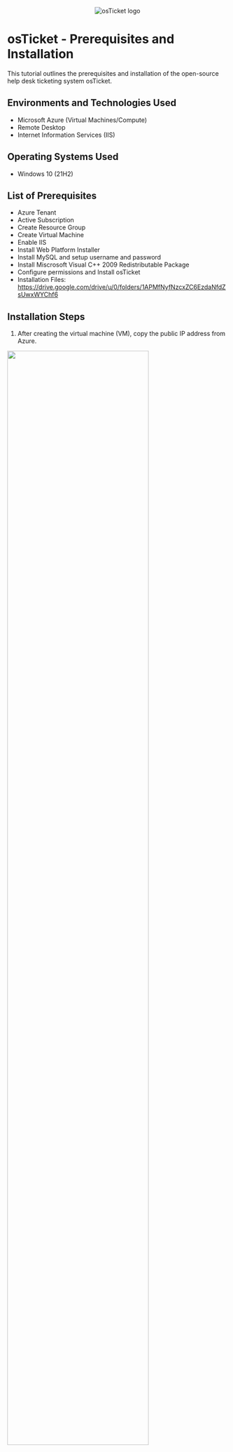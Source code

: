 <p align="center">
<img src="https://i.imgur.com/Clzj7Xs.png" alt="osTicket logo"/>
</p>

<h1>osTicket - Prerequisites and Installation</h1>
This tutorial outlines the prerequisites and installation of the open-source help desk ticketing system osTicket.<br />

<h2>Environments and Technologies Used</h2>

- Microsoft Azure (Virtual Machines/Compute)
- Remote Desktop
- Internet Information Services (IIS)

<h2>Operating Systems Used </h2>

- Windows 10</b> (21H2)

<h2>List of Prerequisites</h2>

- Azure Tenant
- Active Subscription
- Create Resource Group
- Create Virtual Machine
- Enable IIS
- Install Web Platform Installer
- Install MySQL and setup username and password
- Install Miscrosoft Visual C++ 2009 Redistributable Package
- Configure permissions and Install osTicket
- Installation Files: https://drive.google.com/drive/u/0/folders/1APMfNyfNzcxZC6EzdaNfdZsUwxWYChf6

<h2>Installation Steps</h2>


1. After creating the virtual machine (VM), copy the public IP address from Azure.


<p>
<img src="https://imgur.com/ePjRQJk.png" height="80%" width="80%" />
</p>
</br>
<p>
2. Open Remote Desktop Connection, paste the copied IP address, and log in using the credentials created when making the VM. 
</p>

<p>
<img src="https://imgur.com/urB4Nd7.png" height="40%" width="40%" /> <img src="https://imgur.com/IvoBVgv.png" height="35%" width="35%" />
</p>

</br>

<p>
3. Once the virtual machine is connected, go to Control Panel>Programs>Turn Windows features on or off. On the pop-up screen, scroll down to the Internet Information Services folder and select the checkbox beside it to enable it. Also, check World Wide Web Services and Application Development Features.
</p>

<p>
<img src="https://imgur.com/hR39gdv.png" height="50%" width="50%"/>
</p>

</br>
<p>
4. Expand Application Development Features and click the checkbox beside CGI. Then Expand Common HTTP Features and ensure all the folders are checked under it. 
</p>

<p>
<img src="https://imgur.com/IY6zhCw.png" height="40%" width="40%" /> <img src="https://imgur.com/WjyZoUv.png" height="40%" width="40%" />
</p>

<p>
NOTE: To verify that IIS was successfully installed, enter 127.0.0.1 on the browser. It should load the screen below.
</p>

<br/>

<p>
<img src="https://imgur.com/dsXL6XK.png" height="80%" width="80%"/>
</p>

5. Download the PHP Manager for IIS from the installation files. Run the installer. On the pop-up screen, select Next>I agree>Next>Close.



6. Download and install the Rewrite Module. On the prompt agree to the user terms, select Install>Finish.



7. Create a folder in Windows Drive C called PHP.
</p>


8. Download PHP 7.3.8 the Installation Files, and unzip the contents into C:\PHP



<p>
<img src="https://imgur.com/gOQJKly.png" height="50%" width="50%"/>
</p>


9. Download and install the VC_redist.x86.exe from the installation files. On the prompt agree to the user terms, select Install>Finish.


10. Download and install MySQL 5.5.62 (mysql-5.5.62-win32.msi) On the prompt select Next then agree to the license agreement. Select Next>Standard Configuration>Next. Make the root password Password1 then select Next>Execute>Finish. 

Note the username is root.


<p>
<img src="https://imgur.com/KuWeMbf.png" height="50%" width="50%" alt="Disk Sanitization Steps"/>
</p>

</br>


11. From the start menu, search for IIS, right-click on it then select run as administrator. Open PHP manager then on the popup screen, select Register new PHP version. From the PHP folder you created, select the php-cgi file then select open. Next, click on Restart on the right side of the screen under actions.


<p>
<img src="https://imgur.com/YhhuegS.png" height="60%" width="60%"/> <img src="https://imgur.com/7b4Vevd.png" height="35%" width="35%" />
</p>

<p>
12. Download osTicket v1.15.8 from the Installation Files Folder. Extract the files then go to Windows C Drive>inetpub>wwwroot then copy the uploads folder to the root folder in inetpub. Rename this upload folder to "osTicket". Then restart ISS. 

</br>
13. On IIS Manager, under Connections, go to Sites>Default>osTicket. On the right, click “Browse *:80”

</p>

<p>
<img src="https://imgur.com/vnK3prU.png" height="80%" width="80%" alt="Disk Sanitization Steps"/>
</p>

<p>
14. The next step is to enable the extensions for osTicket. Go to IIS>Sites>Default>osTIcket>PHP Manager>Enable or disable extensions. 
</p>

<p>
<img src="https://imgur.com/LQ5IPxy.png" height="50%" width="50%" alt="Disk Sanitization Steps"/>
</p>

<p>
Enable php_imap.dll, php_intl.dll and php_opcache.dll.
</p>

<p>
<img src="https://imgur.com/LQ5IPxy.png" height="50%" width="50%" alt="Disk Sanitization Steps"/>
</p>

<p>
15. Open Windows C Drive then go to inetpub>wwwroot>osTicket>include then rename ost-sampleconfig.php to ost-config.php
Right click ost-config.php then go to properties. Select Security then Advance, and disable the inheritance. Select Remove all.
</p>

<p>
<img src="https://imgur.com/18LQrfN.png" height="50%" width="50%" />
</p>

<p>
16. Next select Add>Principal then enter <strong>everyone</strong> in the textbox and select Check Names. Ensure all the checkboxes under Basic permissions are selected then click Apply>Ok.
</p>

<p>
<img src="https://imgur.com/7bLYoQa.png" height="50%" width="50%" /> <img src="https://imgur.com/OC4enCG.png" height="40%" width="40%" />
</p>

<p>
17. From the Installation files, download and install Heidi SQL then run the program. Select New to create a session, enter the username as <strong>root</strong> and the password <strong>Password1</strong>. Next select Open.
</p>

<p>
<img src="https://imgur.com/zIVHa4q.png" height="50%" width="50%" /> 
</p>

</br>

<p>
18. Right-click "Unnamed" to the left, select Create New>Databas, then name the new database osTicket.
</p>

<p>
<img src="https://imgur.com/dy5JlWn.png" height="50%" width="50%" /> <img src="https://imgur.com/lVyg9ha.png" height="35%" width="35%" /> 
</p>

<p>
19. Go to Windsows C Drive>inetpub>wwwroot>osTicket and delete the setup folder. Then set back permissions for the ost-config.php file to read only.
</p>

<p>
20.Open osTicket in the browser, click continue, then fill out the required information. Under the MySQL Database settings, enter the username and password created in Heidi in step 17. Click Continue on the osTicket browser page.
</p>

<p>
<img src="https://imgur.com/gWTPO84.png" height="50%" width="50%" /> 
</p>

<p>
osTicket has been successfully installed.
</p>

<p>
<img src="https://imgur.com/ZtQUfgO.png" height="50%" width="50%" /> 
</p>

<p>
You are now able to login with the username and password you created under Admin User.
</p>

<p>
<img src="https://imgur.com/2K7o3tn.png" height="50%" width="50%" /> 
</p>
